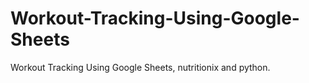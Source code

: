 # Workout-Tracking-Using-Google-Sheets
Workout Tracking Using Google Sheets, nutritionix and python.
